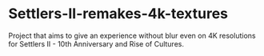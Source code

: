 # Settlers-II-remakes-4k-textures
 Project that aims to give an experience without blur even on 4K resolutions for Settlers II - 10th Anniversary and Rise of Cultures.
